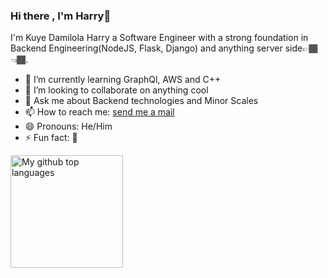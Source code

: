 ### Hi there , I'm Harry👋
I'm Kuye Damilola Harry a Software Engineer with a strong foundation in Backend Engineering(NodeJS, Flask, Django) and anything server side👉🏾👈🏾.

- 🌱 I’m currently learning GraphQl, AWS and C++
- 👯 I’m looking to collaborate on anything cool
- 💬 Ask me about Backend technologies and Minor Scales
- 📫 How to reach me: [send me a mail](mailto:dammykuye@gmail.com)
- 😄 Pronouns: He/Him
- ⚡ Fun fact: 🥴

<a href="https://github.com/harryportal">
  <img height="180em" src="https://github-readme-stats.vercel.app/api/top-langs/?username=harryportal&theme=merko&layout=compact" alt="My github top languages" />
</a>
